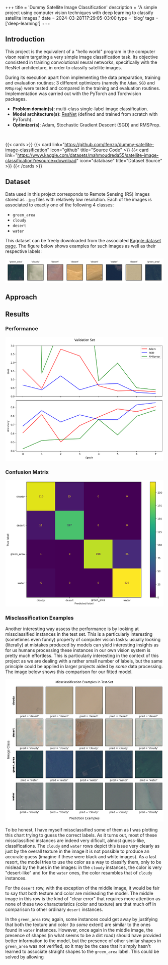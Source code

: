 +++
title = 'Dummy Satellite Image Classification'
description = "A simple project using computer vision techniques with deep learning to classify satellite images."
date = 2024-03-28T17:29:05-03:00
type = 'blog'
tags = ['deep-learning']
+++

## Introduction

This project is the equivalent of a "hello world" program in the computer vison realm targeting a very simple image classification task. Its objective consistend in training convolutional neural networks, specifically with the ResNet architecture, in order to classify satellite images.

During its execution apart from implementing the data preparation, training and evaluation routines; 3 different optimizers (namely the `Adam`, `SGD` and `RMSprop`) were tested and compared in the training and evaluation routines. Implementation was carried out with the PyTorch and Torchvision packages.

- **Problem domain(s):** multi-class single-label image classification.
- **Model architecture(s)**: [ResNet](https://arxiv.org/abs/1512.03385) (defined and trained from scratch with PyTorch).
- **Optimizer(s)**: Adam, Stochastic Gradient Descent (SGD) and RMSProp.

<br>

{{< cards >}}
  {{< card link="https://github.com/lfenzo/dummy-satellite-image-classification" icon="github" title="Source Code" >}}
  {{< card link="https://www.kaggle.com/datasets/mahmoudreda55/satellite-image-classification?resource=download" icon="database" title="Dataset Source" >}}
{{< /cards >}}

## Dataset

Data used in this project corresponds to Remote Sensing (RS) images stored as `.jpg` files with relatively
low resolution. Each of the images is associated to exactly one of the following 4 classes:
- `green_area`
- `cloudy`
- `desert`
- `water`

This dataset can be freely downloaded from the associated [Kaggle dataset page](https://www.kaggle.com/datasets/mahmoudreda55/satellite-image-classification?resource=download). The figure below shows examples for such images as well as their respective labels:

![](https://raw.githubusercontent.com/lfenzo/dummy-satellite-image-classification/main/images/training_samples.png)

## Approach

## Results

### Performance

![](https://raw.githubusercontent.com/lfenzo/dummy-satellite-image-classification/main/images/learning_curves.png)

### Confusion Matrix
![](https://raw.githubusercontent.com/lfenzo/dummy-satellite-image-classification/main/images/confusion_matrix.png)

### Misclassification Examples
Another interesting way assess the performance is by looking at missclassified instances in the test set. This is a particularly interesting (sometimes even funny) property of computer vision tasks: usually looking (literally) at mistakes produced by models can yield interesting insights as for us humans processing these instances in our own vision system is pretty much effortless. This is particularly interesting in the context of this project as we are dealing with a rather small number of labels, but the same principle could be applied in larger projects aided by *some* data processing. The image below shows this comparison for our fitted model.

![](https://raw.githubusercontent.com/lfenzo/dummy-satellite-image-classification/main/images/missclassifications_per_class.png "Predicted vs. actual image labels for each class. By comparing the outputs from the models to our own visual perception we may find interesting insights on how the model could be perfected.")

To be honest, I have myself missclassified some of them as I was plotting this chart trying to guess the correct labels. As it turns out, most of these missclassified instances are indeed very dificult, almost guess-like, classifications. The `cloudy` and `water` rows depict this issue very clearly as just by the overall texture in the image it is not possible to produce an accurate guess (imagine if these were black and white images). As a last resort, the model tries to use the color as a way to classify them, only to be mislead by the hues in the images: in the `cloudy` instances, the color is very "desert-like" and for the `water` ones, the color resambles that of `cloudy` instances.

For the `desert` row, with the exception of the middle image, it would be fair to say that both texture and color are misleading the model. The middle image in this row is the kind of "clear error" that requires more attention as none of these two characteristics (color and texture) are that much off in comparison to other ordinary `desert` instances.

In the `green_area` row, again, some instances could get away by justifying that both the texture and color (to *some* extent) are similar to the ones found in `water` instances. However, once again in the middle image, the presence of shapes (in what seems to be a dirt road) should have provided better information to the model, but the presence of other similar shapes in `green_area` was not verified, so it may be the case that it simply hasn't learned to associate straight shapes to the `green_area` label. This could be solved by allowing 
